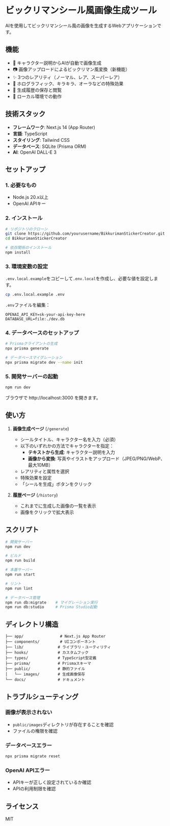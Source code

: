 # ビックリマンシール風画像生成ツール

AIを使用してビックリマンシール風の画像を生成するWebアプリケーションです。

## 機能

- 🎨 キャラクター説明からAIが自動で画像生成
- 📷 画像アップロードによるビックリマン風変換（新機能）
- ✨ 3つのレアリティ（ノーマル、レア、スーパーレア）
- 🌈 ホログラフィック、キラキラ、オーラなどの特殊効果
- 📁 生成履歴の保存と閲覧
- 💾 ローカル環境での動作

## 技術スタック

- **フレームワーク**: Next.js 14 (App Router)
- **言語**: TypeScript
- **スタイリング**: Tailwind CSS
- **データベース**: SQLite (Prisma ORM)
- **AI**: OpenAI DALL-E 3

## セットアップ

### 1. 必要なもの

- Node.js 20.x以上
- OpenAI APIキー

### 2. インストール

```bash
# リポジトリのクローン
git clone https://github.com/yourusername/BikkurimanStickerCreator.git
cd BikkurimanStickerCreator

# 依存関係のインストール
npm install
```

### 3. 環境変数の設定

`.env.local.example`をコピーして`.env.local`を作成し、必要な値を設定します。

```bash
cp .env.local.example .env
```

`.env`ファイルを編集：
```env
OPENAI_API_KEY=sk-your-api-key-here
DATABASE_URL=file:./dev.db
```

### 4. データベースのセットアップ

```bash
# Prismaクライアントの生成
npx prisma generate

# データベースマイグレーション
npx prisma migrate dev --name init
```

### 5. 開発サーバーの起動

```bash
npm run dev
```

ブラウザで http://localhost:3000 を開きます。

## 使い方

1. **画像生成ページ** (`/generate`)
   - シールタイトル、キャラクター名を入力（必須）
   - 以下のいずれかの方法でキャラクターを指定：
     - **テキストから生成**: キャラクター説明を入力
     - **画像から変換**: 写真やイラストをアップロード（JPEG/PNG/WebP、最大10MB）
   - レアリティと属性を選択
   - 特殊効果を設定
   - 「シールを生成」ボタンをクリック

2. **履歴ページ** (`/history`)
   - これまでに生成した画像の一覧を表示
   - 画像をクリックで拡大表示

## スクリプト

```bash
# 開発サーバー
npm run dev

# ビルド
npm run build

# 本番サーバー
npm run start

# リント
npm run lint

# データベース管理
npm run db:migrate    # マイグレーション実行
npm run db:studio     # Prisma Studio起動
```

## ディレクトリ構造

```
├── app/                # Next.js App Router
├── components/         # UIコンポーネント
├── lib/               # ライブラリ・ユーティリティ
├── hooks/             # カスタムフック
├── types/             # TypeScript型定義
├── prisma/            # Prismaスキーマ
├── public/            # 静的ファイル
│   └── images/        # 生成画像保存
└── docs/              # ドキュメント
```

## トラブルシューティング

### 画像が表示されない
- `public/images`ディレクトリが存在することを確認
- ファイルの権限を確認

### データベースエラー
```bash
npx prisma migrate reset
```

### OpenAI APIエラー
- APIキーが正しく設定されているか確認
- APIの利用制限を確認

## ライセンス

MIT